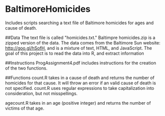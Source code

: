 BaltimoreHomicides
==================

Includes scripts searching a text file of Baltimore homicides for ages and cause of death.

##Data
The text file is called "homicides.txt."  Baltimpre homicides.zip is a zipped version of the data.  The data comes from the Baltimore Sun website: http://goo.gl/hSofH, and is a mixture of text, HTML, and JavaScript.  The goal of this project is to read the data into R, and extract information

##Instructions
ProgAssignment4.pdf includes instructions for the creation of the two functions.

##Functions
count.R takes in a cause of death and returns the number of homicides for that cause.  It will throw an error if an valid cause of death is not specified.  count.R uses regular expressions to take capitalization into consideration, but not misspellings.

agecount.R takes in an age (positive integer) and returns the number of victims of that age.

